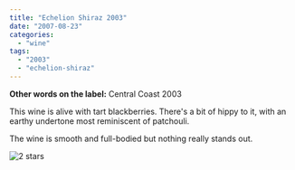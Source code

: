 ```yaml
---
title: "Echelion Shiraz 2003"
date: "2007-08-23"
categories:
  - "wine"
tags:
  - "2003"
  - "echelion-shiraz"
---
```


**Other words on the label:** Central Coast 2003

This wine is alive with tart blackberries. There's a bit of hippy to it, with an earthy undertone most reminiscent of patchouli.

The wine is smooth and full-bodied but nothing really stands out.

![2 stars](http://s3.amazonaws.com/thegourmez-wpmedia/2009/02/rating_chicken11.gif "rating_chicken11")
